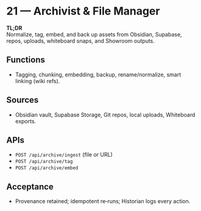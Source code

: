 # 21 — Archivist & File Manager

**TL;DR**  \
Normalize, tag, embed, and back up assets from Obsidian, Supabase, repos, uploads, whiteboard snaps, and Showroom outputs.

## Functions
- Tagging, chunking, embedding, backup, rename/normalize, smart linking (wiki refs).

## Sources
- Obsidian vault, Supabase Storage, Git repos, local uploads, Whiteboard exports.

## APIs
- `POST /api/archive/ingest` (file or URL)
- `POST /api/archive/tag`
- `POST /api/archive/embed`

## Acceptance
- Provenance retained; idempotent re‑runs; Historian logs every action.
